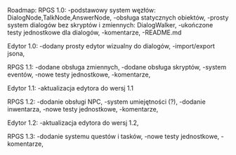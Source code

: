 Roadmap:
RPGS 1.0:
-podstawowy system węzłów: DialogNode,TalkNode,AnswerNode,
-obsługa statycznych obiektów,
-prosty system dialogów bez skryptów i zmiennych: DialogWalker,
-ukończone testy jednostkowe dla dialogów,
-komentarze,
-README.md

Edytor 1.0:
-dodany prosty edytor wizualny do dialogów,
-import/export jsona,

RPGS 1.1:
-dodane obsługa zmiennych,
-dodane obsługa skryptów,
-system eventów,
-nowe testy jednostkowe,
-komentarze,

Edytor 1.1:
-aktualizacja edytora do wersj 1.1

RPGS 1.2:
-dodanie obsługi NPC,
-system umiejętności (?),
-dodanie inwentarza,
-nowe testy jednostkowe,
-komentarze,

Edytor 1.2:
-aktualizacja edytora do wersj 1.2,

RPGS 1.3:
-dodanie systemu questów i tasków,
-nowe testy jednostkowe,
-komentarze,
